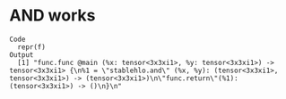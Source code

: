 # AND works

    Code
      repr(f)
    Output
      [1] "func.func @main (%x: tensor<3x3xi1>, %y: tensor<3x3xi1>) -> tensor<3x3xi1> {\n%1 = \"stablehlo.and\" (%x, %y): (tensor<3x3xi1>, tensor<3x3xi1>) -> (tensor<3x3xi1>)\n\"func.return\"(%1): (tensor<3x3xi1>) -> ()\n}\n"

